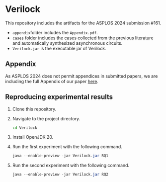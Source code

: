 # Verilock

This repository includes the artifacts for the ASPLOS 2024 submission #161. 

- `appendix`folder includes the `Appendix.pdf`.
- `cases` folder includes the cases collected from the previous literature and automatically synthesized asynchronous circuits.
- `Verilock.jar` is the executable jar of Verilock. 

## Appendix

As ASPLOS 2024 does not permit appendices in submitted papers, we are including the full Appendix of our paper [here](https://github.com/Verilock-ASPLOS/Verilock/blob/main/appendix/Appendix.pdf).

## Reproducing experimental results

1. Clone this repository.

2. Navigate to the project directory.

   ```bash
   cd Verilock
   ```

3. Install OpenJDK 20.

4. Run the first experiment with the following command.

   ```java
   java --enable-preview -jar Verilock.jar RQ1
   ```

5. Run the second experiment with the following command.

   ```java
   java --enable-preview -jar Verilock.jar RQ2
   ```

   

